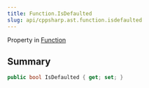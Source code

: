 ```yaml
---
title: Function.IsDefaulted
slug: api/cppsharp.ast.function.isdefaulted
---
```

Property in [Function](/api/cppsharp/ast/function)

## Summary



```csharp
public bool IsDefaulted { get; set; }
```

